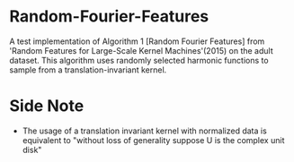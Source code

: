# Random-Fourier-Features
A test implementation of Algorithm 1 [Random Fourier Features] from 'Random Features for Large-Scale Kernel Machines'(2015) on the adult dataset. This algorithm uses randomly selected harmonic functions to sample from a translation-invariant kernel.

# Side Note

- The usage of a translation invariant kernel with normalized data is equivalent to "without loss of generality suppose U is the complex unit disk"
